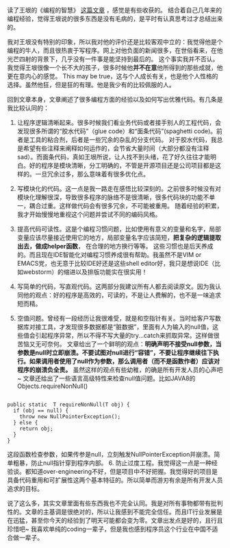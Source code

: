 读了王垠的《编程的智慧》 [这篇文章](http://www.yinwang.org/blog-cn/2015/11/21/programming-philosophy) ，感觉是有些收获的。
结合着自己几年来的编程经验，觉得王垠说的很多东西是没有毛病的，是平时有认真思考过才总结出来的。

我对王垠没有特别的印象，所以我对他的评价还是比较客观中立的：我觉得他是个编程的牛人，而且很热衷于写程序。网上对他负面的新闻很多，在世俗看来，在他光芒四射的背景下，几乎没有一件事是能坚持到最后的。
这个事实我并不否认。我觉得王垠很像一个长不大的孩子，很多时候他<strong>并不在意</strong>他所得到的那些成就，他更在意内心的感觉。
This may be true，这与个人成长有关，也是他个人性格的选择。虽然他狂，但是狂的有理。他是我少有的比较佩服的人。

回到文章本身，文章阐述了很多编程方面的经验以及如何写出优雅代码。有几条是我比较认同的：

1. 让程序逻辑清晰起来。很多时候我们看业务代码或者接手别人的工程代码，会发现很多所谓的“胶水代码”（glue code）和“面条代码”(spaghetti code)。前者是工具的粘合剂，后者是一些冗余的杂乱的分支代码。
对于胶水代码，我总是希望有些注释来阐释如何运作的，会节省大量时间（大部分都没有注释 sad）。而面条代码，真如王垠所说，让人找不到头绪，花了好久往往才能明白。好的程序是模块清晰，分工明确的，不管是开源项目还是公司项目都是这样的。一旦冗余过多，那么意味着有很多优化点。

2. 写模块化的代码。这一点是我一路走在感悟比较深刻的。之前很多时候没有对模块化理解很深，导致很多程序的脉络不是很清晰，很多代码块的功能不单一，耦合过重。这样做代码会有很多冗余，不可能被重用。
随着经验的积累，我才开始慢慢地重视这个问题并尝试不同的编码风格。

3. 提高代码可读性。这是个编程习惯问题，比如使用有意义的变量和名字，局部变量应该尽量接近使用它的地方，局部变量名字应该简短，<strong>把复杂的逻辑提取出去，做成helper函数</strong>， 在合理的地方换行等等。
这些习惯也是后天养成的。而且现在IDE智能化对编程习惯养成很有帮助。我虽然不是VIM or EMACS党，也无意于比较IDE好还是这些shell editor好，我只是想说IDE（比如webstorm）的缩进以及排版功能实在很实用！

4. 写简单的代码，写直观代码。这两部分我建议所有人都去阅读原文。因为我认同他的观点：好的程序是高效的，可读的，不是让人费解的，也不是一味追求短而精。

5. 空值问题。曾经有一段经历让我很难受，就是和空指针有关。当时给客户写数据库对接工具，才发现很多数据都是“脏数据”，里面有人为输入的null值，这些值会引起程序异常，所以不得不写大量的try...catch来抓取异常。这样做很苦恼又无可奈何。
文章给出了一个鲜明的观点：<strong>明确声明不接受null参数，当参数是null时立即崩溃。不要试图对null进行“容错”，不要让程序继续往下执行。如果调用者使用了null作为参数，那么调用者（而不是函数作者）应该对程序的崩溃负全责。</strong>
虽然这样的观点有些幼稚，的确是所有开发人员的心声吧~
文章还给出了一些语言高级特性来检查null值问题。比如JAVA8的Objects.requireNonNull()
<pre><code>
public static <T> T requireNonNull(T obj) {
  if (obj == null) {
    throw new NullPointerException();
  } else {
    return obj;
  }
}
</code></pre>
这段函数检查参数，如果传参是null，立刻触发NullPointerException并崩溃。简单粗暴，防止null指针穿到程序内部。
6. 防止过度工程。我觉得这一点是一种经验谈。都知道over-engineering不好，但是项目中不好把握。我觉得好的项目是具备代码重用和可扩展性这两个基本特征的。所以简单而游刃有余是所有开发人员追求的目标。

说了这么多，其实文章里面有些东西我也不完全认同。我是对所有事物都带有批判性的。文章的主基调是很绝对的，所以让我感到不能完全信任。而且IT行业发展是在迅猛，甚至你今天的经验到了明天可能都会变为零。文章出发点是好的，且行且珍惜吧~
我喜欢单纯的coding一辈子，但是我也感到程序员这个行业在中国不适合做一辈子。